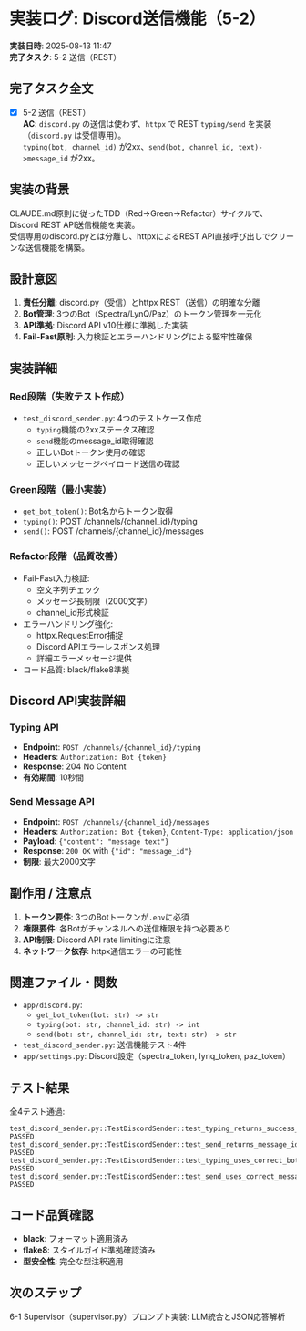 # 実装ログ: Discord送信機能（5-2）

**実装日時**: 2025-08-13 11:47  
**完了タスク**: 5-2 送信（REST）

## 完了タスク全文

- [x] 5-2 送信（REST）  
**AC**: `discord.py` の送信は使わず、`httpx` で REST `typing/send` を実装（`discord.py` は受信専用）。  
`typing(bot, channel_id)` が2xx、`send(bot, channel_id, text)->message_id` が2xx。

## 実装の背景

CLAUDE.md原則に従ったTDD（Red→Green→Refactor）サイクルで、Discord REST API送信機能を実装。  
受信専用のdiscord.pyとは分離し、httpxによるREST API直接呼び出しでクリーンな送信機能を構築。

## 設計意図

1. **責任分離**: discord.py（受信）とhttpx REST（送信）の明確な分離
2. **Bot管理**: 3つのBot（Spectra/LynQ/Paz）のトークン管理を一元化
3. **API準拠**: Discord API v10仕様に準拠した実装
4. **Fail-Fast原則**: 入力検証とエラーハンドリングによる堅牢性確保

## 実装詳細

### Red段階（失敗テスト作成）
- `test_discord_sender.py`: 4つのテストケース作成
  - `typing`機能の2xxステータス確認
  - `send`機能のmessage_id取得確認
  - 正しいBotトークン使用の確認
  - 正しいメッセージペイロード送信の確認

### Green段階（最小実装）
- `get_bot_token()`: Bot名からトークン取得
- `typing()`: POST /channels/{channel_id}/typing
- `send()`: POST /channels/{channel_id}/messages

### Refactor段階（品質改善）
- Fail-Fast入力検証:
  - 空文字列チェック
  - メッセージ長制限（2000文字）
  - channel_id形式検証
- エラーハンドリング強化:
  - httpx.RequestError捕捉
  - Discord APIエラーレスポンス処理
  - 詳細エラーメッセージ提供
- コード品質: black/flake8準拠

## Discord API実装詳細

### Typing API
- **Endpoint**: `POST /channels/{channel_id}/typing`
- **Headers**: `Authorization: Bot {token}`
- **Response**: 204 No Content
- **有効期間**: 10秒間

### Send Message API  
- **Endpoint**: `POST /channels/{channel_id}/messages`
- **Headers**: `Authorization: Bot {token}`, `Content-Type: application/json`
- **Payload**: `{"content": "message text"}`
- **Response**: `200 OK` with `{"id": "message_id"}`
- **制限**: 最大2000文字

## 副作用 / 注意点

1. **トークン要件**: 3つのBotトークンが`.env`に必須
2. **権限要件**: 各Botがチャンネルへの送信権限を持つ必要あり
3. **API制限**: Discord API rate limitingに注意
4. **ネットワーク依存**: httpx通信エラーの可能性

## 関連ファイル・関数

- `app/discord.py`: 
  - `get_bot_token(bot: str) -> str`
  - `typing(bot: str, channel_id: str) -> int`
  - `send(bot: str, channel_id: str, text: str) -> str`
- `test_discord_sender.py`: 送信機能テスト4件
- `app/settings.py`: Discord設定（spectra_token, lynq_token, paz_token）

## テスト結果

全4テスト通過:
```
test_discord_sender.py::TestDiscordSender::test_typing_returns_success_status PASSED
test_discord_sender.py::TestDiscordSender::test_send_returns_message_id PASSED
test_discord_sender.py::TestDiscordSender::test_typing_uses_correct_bot_token PASSED
test_discord_sender.py::TestDiscordSender::test_send_uses_correct_message_payload PASSED
```

## コード品質確認

- **black**: フォーマット適用済み
- **flake8**: スタイルガイド準拠確認済み  
- **型安全性**: 完全な型注釈適用

## 次のステップ

6-1 Supervisor（supervisor.py）プロンプト実装: LLM統合とJSON応答解析